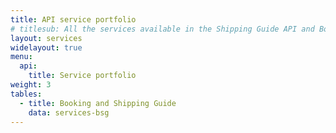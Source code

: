 ```yaml
---
title: API service portfolio
# titlesub: All the services available in the Shipping Guide API and Booking API
layout: services
widelayout: true
menu:
  api:
    title: Service portfolio
weight: 3
tables:
  - title: Booking and Shipping Guide
    data: services-bsg
---
```

